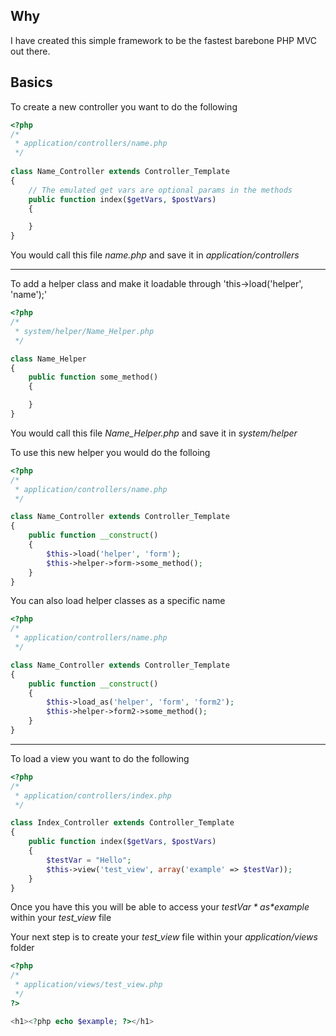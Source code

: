 Why
---
I have created this simple framework to be the fastest barebone PHP MVC out there.

Basics
------
To create a new controller you want to do the following

```php
<?php
/*
 * application/controllers/name.php
 */
 
class Name_Controller extends Controller_Template
{
	// The emulated get vars are optional params in the methods
	public function index($getVars, $postVars)
	{

	}
}
```
You would call this file *name.php* and save it in *application/controllers*

*****************************************************************************

To add a helper class and make it loadable through 'this->load('helper', 'name');'

```php
<?php
/*
 * system/helper/Name_Helper.php
 */

class Name_Helper
{
	public function some_method()
	{

	}
}
```

You would call this file *Name_Helper.php* and save it in *system/helper*

To use this new helper you would do the folloing

```php	
<?php
/*
 * application/controllers/name.php
 */

class Name_Controller extends Controller_Template
{
    public function __construct()
    {
        $this->load('helper', 'form');
        $this->helper->form->some_method();
    }
}
```

You can also load helper classes as a specific name

```php
<?php
/*
 * application/controllers/name.php
 */

class Name_Controller extends Controller_Template
{
	public function __construct()
	{
		$this->load_as('helper', 'form', 'form2');
		$this->helper->form2->some_method();
	}
}
```

*****************************************************************************

To load a view you want to do the following

```php
<?php
/*
 * application/controllers/index.php
 */

class Index_Controller extends Controller_Template
{
	public function index($getVars, $postVars)
	{
		$testVar = "Hello";
		$this->view('test_view', array('example' => $testVar));
	}
}
```

Once you have this you will be able to access your *$testVar* as *$example* within your *test_view* file

Your next step is to create your *test_view* file within your *application/views* folder

```php
<?php
/*
 * application/views/test_view.php
 */
?>

<h1><?php echo $example; ?></h1>
```